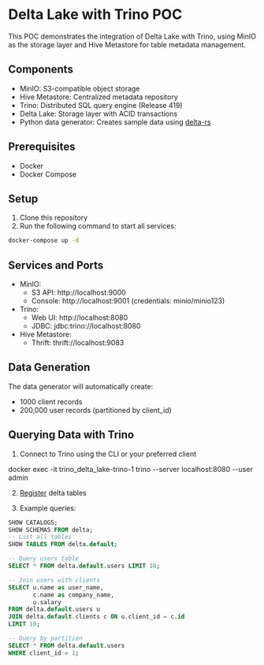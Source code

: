 # Delta Lake with Trino POC

This POC demonstrates the integration of Delta Lake with Trino, using MinIO as the storage layer and Hive Metastore for table metadata management.

## Components

- MinIO: S3-compatible object storage
- Hive Metastore: Centralized metadata repository
- Trino: Distributed SQL query engine (Release 419)
- Delta Lake: Storage layer with ACID transactions
- Python data generator: Creates sample data using [delta-rs](https://github.com/delta-io/delta-rs)

## Prerequisites

- Docker
- Docker Compose

## Setup

1. Clone this repository
2. Run the following command to start all services:

```bash
docker-compose up -d
```

## Services and Ports

- MinIO:
  - S3 API: http://localhost:9000
  - Console: http://localhost:9001 (credentials: minio/minio123)
- Trino:
  - Web UI: http://localhost:8080
  - JDBC: jdbc:trino://localhost:8080
- Hive Metastore:
  - Thrift: thrift://localhost:9083

## Data Generation

The data generator will automatically create:
- 1000 client records
- 200,000 user records (partitioned by client_id)

## Querying Data with Trino

1. Connect to Trino using the CLI or your preferred client

docker exec -it trino_delta_lake-trino-1 trino --server localhost:8080 --user admin


2. [Register](conf/trino/register.sql) delta tables


3. Example queries:

```sql
SHOW CATALOGS;
SHOW SCHEMAS FROM delta;
-- List all tables
SHOW TABLES FROM delta.default;

-- Query users table
SELECT * FROM delta.default.users LIMIT 10;

-- Join users with clients
SELECT u.name as user_name, 
       c.name as company_name, 
       u.salary 
FROM delta.default.users u 
JOIN delta.default.clients c ON u.client_id = c.id 
LIMIT 10;

-- Query by partition
SELECT * FROM delta.default.users 
WHERE client_id = 1;
``` 